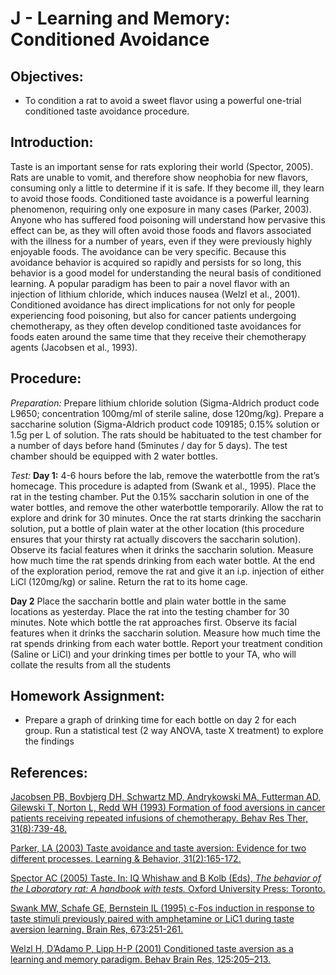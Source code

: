 # J - Learning and Memory: Conditioned Avoidance

## Objectives:

* To condition a rat to avoid a sweet flavor using a powerful one-trial conditioned taste avoidance procedure.

## Introduction:

Taste is an important sense for rats exploring their world \(Spector, 2005\). Rats are unable to vomit, and therefore show neophobia for new flavors, consuming only a little to determine if it is safe. If they become ill, they learn to avoid those foods. Conditioned taste avoidance is a powerful learning phenomenon, requiring only one exposure in many cases \(Parker, 2003\). Anyone who has suffered food poisoning will understand how pervasive this effect can be, as they will often avoid those foods and flavors associated with the illness for a number of years, even if they were previously highly enjoyable foods. The avoidance can be very specific. Because this avoidance behavior is acquired so rapidly and persists for so long, this behavior is a good model for understanding the neural basis of conditioned learning. A popular paradigm has been to pair a novel flavor with an injection of lithium chloride, which induces nausea \(Welzl et al., 2001\). Conditioned avoidance has direct implications for not only for people experiencing food poisoning, but also for cancer patients undergoing chemotherapy, as they often develop conditioned taste avoidances for foods eaten around the same time that they receive their chemotherapy agents \(Jacobsen et al., 1993\).

## Procedure:

_Preparation:_ Prepare lithium chloride solution \(Sigma-Aldrich product code L9650; concentration 100mg/ml of sterile saline, dose 120mg/kg\). Prepare a saccharine solution \(Sigma-Aldrich product code 109185; 0.15% solution or 1.5g per L of solution. The rats should be habituated to the test chamber for a number of days before hand \(5minutes / day for 5 days\). The test chamber should be equipped with 2 water bottles.

_Test:_ **Day 1:** 4-6 hours before the lab, remove the waterbottle from the rat’s homecage. This procedure is adapted from \(Swank et al., 1995\). Place the rat in the testing chamber. Put the 0.15% saccharin solution in one of the water bottles, and remove the other waterbottle temporarily. Allow the rat to explore and drink for 30 minutes. Once the rat starts drinking the saccharin solution, put a bottle of plain water at the other location \(this procedure ensures that your thirsty rat actually discovers the saccharin solution\). Observe its facial features when it drinks the saccharin solution. Measure how much time the rat spends drinking from each water bottle. At the end of the exploration period, remove the rat and give it an i.p. injection of either LiCl \(120mg/kg\) or saline. Return the rat to its home cage.

**Day 2** Place the saccharin bottle and plain water bottle in the same locations as yesterday. Place the rat into the testing chamber for 30 minutes. Note which bottle the rat approaches first. Observe its facial features when it drinks the saccharin solution. Measure how much time the rat spends drinking from each water bottle. Report your treatment condition \(Saline or LiCl\) and your drinking times per bottle to your TA, who will collate the results from all the students

## Homework Assignment:

* Prepare a graph of drinking time for each bottle on day 2 for each group.  Run a statistical test \(2 way ANOVA, taste X treatment\) to explore the findings

## References:

[Jacobsen PB, Bovbjerg DH, Schwartz MD, Andrykowski MA, Futterman AD, Gilewski T, Norton L, Redd WH \(1993\) Formation of food aversions in cancer patients receiving repeated infusions of chemotherapy. Behav Res Ther, 31\(8\):739-48.](https://www.ncbi.nlm.nih.gov/pubmed/8257405)

[Parker, LA \(2003\) Taste avoidance and taste aversion: Evidence for two different processes. Learning & Behavior, 31\(2\):165-172.](https://www.ncbi.nlm.nih.gov/pubmed/12882375)

[Spector AC \(2005\) Taste. In: IQ Whishaw and B Kolb \(Eds\), _The behavior of the Laboratory rat: A handbook with tests._ Oxford University Press: Toronto.](http://www.sociallearning.info/storage/pdf/lab%20rat%20handbook%20-%20social%20learning.pdf)

[Swank MW, Schafe GE, Bernstein IL \(1995\) c-Fos induction in response to taste stimuli previously paired with amphetamine or LiC1 during taste aversion learning. Brain Res, 673:251-261.](https://www.ncbi.nlm.nih.gov/pubmed/7606439)

[Welzl H, D’Adamo P, Lipp H-P \(2001\) Conditioned taste aversion as a learning and memory paradigm. Behav Brain Res, 125:205–213.](https://www.ncbi.nlm.nih.gov/pubmed/11682112)

